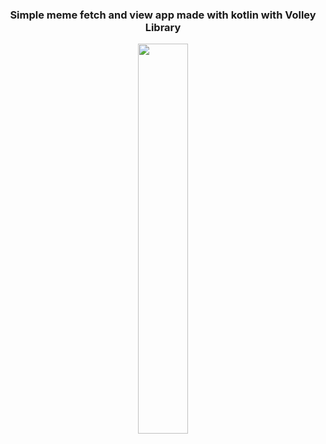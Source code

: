 <h3 align="center">Simple meme fetch and view app made with kotlin with Volley Library</h2>

<p align="center">
<img width="40%" src="https://user-images.githubusercontent.com/76525761/212956901-de51ef51-e36f-407c-9336-76cdecc29789.gif" />
